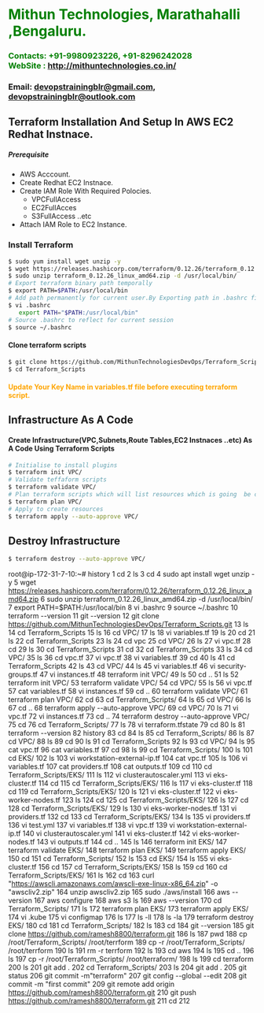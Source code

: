 
#  **<span style="color:green">Mithun Technologies, Marathahalli ,Bengaluru.</span>**
### **<span style="color:green">Contacts: +91-9980923226, +91-8296242028<br> WebSite : <http://mithuntechnologies.co.in/></span>**
### **Email: devopstrainingblr@gmail.com, devopstrainingblr@outlook.com**



## Terraform Installation And Setup In AWS EC2 Redhat Instnace.
##### Prerequisite
+ AWS Acccount.
+ Create Redhat EC2 Instnace.
+ Create IAM Role With Required Polocies.
   + VPCFullAccess
   + EC2FullAcces
   + S3FullAccess  ..etc
+ Attach IAM Role to EC2 Instance.

### Install Terraform

``` sh
$ sudo yum install wget unzip -y
$ wget https://releases.hashicorp.com/terraform/0.12.26/terraform_0.12.26_linux_amd64.zip
$ sudo unzip terraform_0.12.26_linux_amd64.zip -d /usr/local/bin/
# Export terraform binary path temporally
$ export PATH=$PATH:/usr/local/bin
# Add path permanently for current user.By Exporting path in .bashrc file at end of file.
$ vi .bashrc
   export PATH="$PATH:/usr/local/bin"
# Source .bashrc to reflect for current session
$ source ~/.bashrc   
```
#### Clone terraform scripts
``` sh
$ git clone https://github.com/MithunTechnologiesDevOps/Terraform_Scripts.git
$ cd Terraform_Scripts
```
#### <span style="color:orange">Update Your Key Name in variables.tf file before executing terraform script.</span>
## Infrastructure As A Code
#### Create Infrastructure(VPC,Subnets,Route Tables,EC2 Instnaces ..etc) As A Code Using Terraform Scripts
``` sh
# Initialise to install plugins
$ terraform init VPC/
# Validate teffaform scripts
$ terraform validate VPC/
# Plan terraform scripts which will list resources which is going  be created.
$ terraform plan VPC/
# Apply to create resources
$ terraform apply --auto-approve VPC/
```

##  Destroy Infrastructure  
```sh
$ terraform destroy --auto-approve VPC/
```



root@ip-172-31-7-10:~# history
    1  cd
    2  ls
    3  cd
    4  sudo apt install wget unzip -y
    5  wget https://releases.hashicorp.com/terraform/0.12.26/terraform_0.12.26_linux_amd64.zip
    6  sudo unzip terraform_0.12.26_linux_amd64.zip -d /usr/local/bin/
    7  export PATH=$PATH:/usr/local/bin
    8  vi .bashrc
    9  source ~/.bashrc
   10  terraform --version
   11  git --version
   12  git clone https://github.com/MithunTechnologiesDevOps/Terraform_Scripts.git
   13  ls
   14  cd Terraform_Scripts
   15  ls
   16  cd VPC/
   17  ls
   18  vi variables.tf
   19  ls
   20  cd
   21  ls
   22  cd Terraform_Scripts
   23  ls
   24  cd vpc
   25  cd VPC/
   26  ls
   27  vi vpc.tf
   28  cd
   29  ls
   30  cd Terraform_Scripts
   31  cd
   32  cd Terraform_Scripts
   33  ls
   34  cd VPC/
   35  ls
   36  cd vpc.tf
   37  vi vpc.tf
   38  vi variables.tf
   39  cd
   40  ls
   41  cd Terraform_Scripts
   42  ls
   43  cd VPC/
   44  ls
   45  vi variables.tf
   46  vi security-groups.tf
   47  vi instances.tf
   48  terraform init VPC/
   49  ls
   50  cd ..
   51  ls
   52  terraform init VPC/
   53  terraform validate VPC/
   54  cd VPC/
   55  ls
   56  vi vpc.tf
   57  cat variables.tf
   58  vi instances.tf
   59  cd ..
   60  terraform validate VPC/
   61  terraform plan VPC/
   62  cd
   63  cd Terraform_Scripts/
   64  ls
   65  cd VPC/
   66  ls
   67  cd ..
   68  terraform apply --auto-approve VPC/
   69  cd VPC/
   70  ls
   71  vi vpc.tf
   72  vi instances.tf
   73  cd ..
   74  terraform destroy --auto-approve VPC/
   75  cd
   76  cd Terraform_Scripts/
   77  ls
   78  vi terraform.tfstate
   79  cd
   80  ls
   81  terraform --version
   82  history
   83  cd
   84  ls
   85  cd Terraform_Scripts/
   86  ls
   87  cd VPC/
   88  ls
   89  cd
   90  ls
   91  cd Terraform_Scripts
   92  ls
   93  cd VPC/
   94  ls
   95  cat vpc.tf
   96  cat variables.tf
   97  cd
   98  ls
   99  cd Terraform_Scripts/
  100  ls
  101  cd EKS/
  102  ls
  103  vi workstation-external-ip.tf
  104  cat vpc.tf
  105  ls
  106  vi variables.tf
  107  cat providers.tf
  108  cat outputs.tf
  109  cd
  110  cd Terraform_Scripts/EKS/
  111  ls
  112  vi clusterautoscaler.yml
  113  vi eks-cluster.tf
  114  cd
  115  cd Terraform_Scripts/EKS/
  116  ls
  117  vi eks-cluster.tf
  118  cd
  119  cd Terraform_Scripts/EKS/
  120  ls
  121  vi eks-cluster.tf
  122  vi eks-worker-nodes.tf
  123  ls
  124  cd
  125  cd Terraform_Scripts/EKS/
  126  ls
  127  cd
  128  cd Terraform_Scripts/EKS/
  129  ls
  130  vi eks-worker-nodes.tf
  131  vi providers.tf
  132  cd
  133  cd Terraform_Scripts/EKS/
  134  ls
  135  vi providers.tf
  136  vi test.yml
  137  vi variables.tf
  138  vi vpc.tf
  139  vi workstation-external-ip.tf
  140  vi clusterautoscaler.yml
  141  vi eks-cluster.tf
  142  vi eks-worker-nodes.tf
  143  vi outputs.tf
  144  cd ..
  145  ls
  146  terraform init EKS/
  147  terraform validate EKS/
  148  terraform plan EKS/
  149  terraform apply EKS/
  150  cd
  151  cd Terraform_Scripts/
  152  ls
  153  cd EKS/
  154  ls
  155  vi eks-cluster.tf
  156  cd
  157  cd Terraform_Scripts/EKS/
  158  ls
  159  cd
  160  cd Terraform_Scripts/EKS/
  161  ls
  162  cd
  163  curl "https://awscli.amazonaws.com/awscli-exe-linux-x86_64.zip" -o "awscliv2.zip"
  164  unzip awscliv2.zip
  165  sudo ./aws/install
  166  aws --version
  167  aws configure
  168  aws s3 ls
  169  aws --version
  170  cd Terraform_Scripts/
  171  ls
  172  terraform plan EKS/
  173  terraform apply EKS/
  174  vi .kube
  175  vi configmap
  176  ls
  177  ls -ll
  178  ls -la
  179  terraform destroy EKS/
  180  cd
  181  cd Terraform_Scripts/
  182  ls
  183  cd
  184  git --version
  185  git clone https://github.com/ramesh8800/terraform.git
  186  ls
  187  pwd
  188  cp /root/Terraform_Scripts/ /root/terrform
  189  cp -r /root/Terraform_Scripts/ /root/terrform
  190  ls
  191  rm -r terrform
  192  ls
  193  cd aws
  194  ls
  195  cd ..
  196  ls
  197  cp -r /root/Terraform_Scripts/ /root/terraform/
  198  ls
  199  cd terraform
  200  ls
  201  git add .
  202  cd Terraform_Scripts/
  203  ls
  204  git add .
  205  git status
  206  git commit -m"terraform"
  207  git config --global --edit
  208  git commit -m "first commit"
  209  git remote add origin https://github.com/ramesh8800/terraform.git
  210  git push https://github.com/ramesh8800/terraform.git
  211  cd
  212  


